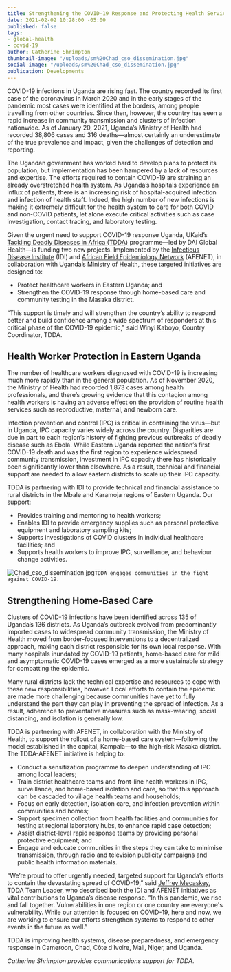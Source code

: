 ```yaml
---
title: Strengthening the COVID-19 Response and Protecting Health Services in Uganda
date: 2021-02-02 10:28:00 -05:00
published: false
tags:
- global-health
- covid-19
author: Catherine Shrimpton
thumbnail-image: "/uploads/sm%20Chad_cso_dissemination.jpg"
social-image: "/uploads/sm%20Chad_cso_dissemination.jpg"
publication: Developments
---
```


COVID-19 infections in Uganda are rising fast. The country recorded its first case of the coronavirus in March 2020 and in the early stages of the pandemic most cases were identified at the borders, among people travelling from other countries. Since then, however, the country has seen a rapid increase in community transmission and clusters of infection nationwide. As of January 20, 2021, Uganda’s Ministry of Health had recorded 38,806 cases and 316 deaths—almost certainly an underestimate of the true prevalence and impact, given the challenges of detection and reporting.

The Ugandan government has worked hard to develop plans to protect its population, but implementation has been hampered by a lack of resources and expertise. The efforts required to contain COVID-19 are straining an already overstretched health system. As Uganda’s hospitals experience an influx of patients, there is an increasing risk of hospital-acquired infection and infection of health staff. Indeed, the high number of new infections is making it extremely difficult for the health system to care for both COVID and non-COVID patients, let alone execute critical activities such as case investigation, contact tracing, and laboratory testing.






Given the urgent need to support COVID-19 response Uganda, UKaid’s [Tackling Deadly Diseases in Africa (TDDA)](https://www.dai.com/our-work/projects/africa-tackling-deadly-diseases-in-africa-program) programme—led by DAI Global Health—is funding two new projects. Implemented by the [Infectious Disease Institute](https://idi.mak.ac.ug/) (IDI) and [African Field Epidemiology Network](http://afenet.net/) (AFENET), in collaboration with Uganda’s Ministry of Health, these targeted initiatives are designed to:
* Protect healthcare workers in Eastern Uganda; and
* Strengthen the COVID-19 response through home-based care and community testing in the Masaka district.

“This support is timely and will strengthen the country’s ability to respond better and build confidence among a wide spectrum of responders at this critical phase of the COVID-19 epidemic," said Winyi Kaboyo, Country Coordinator, TDDA.

## Health Worker Protection in Eastern Uganda

The number of healthcare workers diagnosed with COVID-19 is increasing much more rapidly than in the general population. As of November 2020, the Ministry of Health had recorded 1,873 cases among health professionals, and there’s growing evidence that this contagion among health workers is having an adverse effect on the provision of routine health services such as reproductive, maternal, and newborn care.

Infection prevention and control (IPC) is critical in containing the virus—but in Uganda, IPC capacity varies widely across the country. Disparities are due in part to each region’s history of fighting previous outbreaks of deadly disease such as Ebola. While Eastern Uganda reported the nation’s first COVID-19 death and was the first region to experience widespread community transmission, investment in IPC capacity there has historically been significantly lower than elsewhere. As a result, technical and financial support are needed to allow eastern districts to scale up their IPC capacity.

TDDA is partnering with IDI to provide technical and financial assistance to rural districts in the Mbale and Karamoja regions of Eastern Uganda. Our support:
* Provides training and mentoring to health workers;
* Enables IDI to provide emergency supplies such as personal protective equipment and laboratory sampling kits;
* Supports investigations of COVID clusters in individual healthcare facilities; and
* Supports health workers to improve IPC, surveillance, and behaviour change activities.

![Chad_cso_dissemination.jpg](/uploads/Chad_cso_dissemination.jpg)`TDDA engages communities in the fight against COVID-19.`

## Strengthening Home-Based Care

Clusters of COVID-19 infections have been identified across 135 of Uganda’s 136 districts. As Uganda’s outbreak evolved from predominantly imported cases to widespread community transmission, the Ministry of Health moved from border-focused interventions to a decentralized approach, making each district responsible for its own local response. With many hospitals inundated by COVID-19 patients, home-based care for mild and asymptomatic COVID-19 cases emerged as a more sustainable strategy for combatting the epidemic.

Many rural districts lack the technical expertise and resources to cope with these new responsibilities, however. Local efforts to contain the epidemic are made more challenging because communities have yet to fully understand the part they can play in preventing the spread of infection. As a result, adherence to preventative measures such as mask-wearing, social distancing, and isolation is generally low.
 
TDDA is partnering with AFENET, in collaboration with the Ministry of Health, to support the rollout of a home-based care system—following the model established in the capital, Kampala—to the high-risk Masaka district. The TDDA-AFENET initiative is helping to:
* Conduct a sensitization programme to deepen understanding of IPC among local leaders;
* Train district healthcare teams and front-line health workers in IPC, surveillance, and home-based isolation and care, so that this approach can be cascaded to village health teams and households;
* Focus on early detection, isolation care, and infection prevention within communities and homes;
* Support specimen collection from health facilities and communities for testing at regional laboratory hubs, to enhance rapid case detection;
* Assist district-level rapid response teams by providing personal protective equipment; and 
* Engage and educate communities in the steps they can take to minimise transmission, through radio and television publicity campaigns and public health information materials.

“We’re proud to offer urgently needed, targeted support for Uganda’s efforts to contain the devastating spread of COVID-19,” said [Jeffrey Mecaskey](https://www.dai.com/who-we-are/our-team/jeffrey-mecaskey), TDDA Team Leader, who described both the IDI and AFENET initiatives as vital contributions to Uganda’s disease response. “In this pandemic, we rise and fall together. Vulnerabilities in one region or one country are everyone's vulnerability. While our attention is focused on COVID-19, here and now, we are working to ensure our efforts strengthen systems to respond to other events in the future as well.” 

TDDA is improving health systems, disease preparedness, and emergency response in Cameroon, Chad, Côte d’Ivoire, Mali, Niger, and Uganda.

*Catherine Shrimpton provides communications support for TDDA.*
